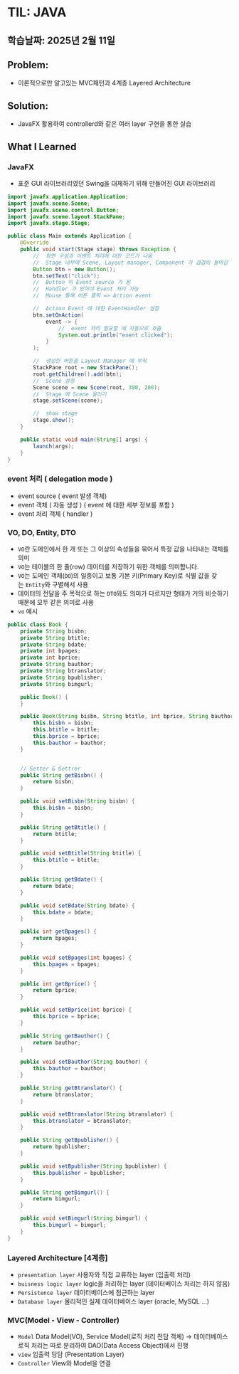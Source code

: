 # TIL: JAVA
## 학습날짜: 2025년 2월 11일

## Problem:
- 이론적으로만 알고있는 MVC패턴과 4계층 Layered Architecture

## Solution:
- JavaFX 활용하여 controllerd와 같은 여러 layer 구현을 통한 실습

## What I Learned

### JavaFX
- 표준 GUI 라이브러리였던 Swing을 대체하기 위해 만들어진 GUI 라이브러리
```java
import javafx.application.Application;
import javafx.scene.Scene;
import javafx.scene.control.Button;
import javafx.scene.layout.StackPane;
import javafx.stage.Stage;

public class Main extends Application {
    @Override
    public void start(Stage stage) throws Exception {
        //  화면 구성과 이벤트 처리에 대한 코드가 나옴
        //  Stage 내부에 Scene, Layout manager, Component 가 겹겹히 들어감
        Button btn = new Button();
        btn.setText("click");
        //  Button 이 Event source 가 됨
        //  Handler 가 있어야 Event 처리 가능
        //  Mouse 통해 버튼 클릭 => Action event

        //  Action Event 에 대한 EventHandler 설정
        btn.setOnAction(
            event -> {
                //  event 처리 필요할 때 자동으로 호출
                System.out.println("event clicked");
            }
        );

        //  생성한 버튼을 Layout Manager 에 부착
        StackPane root = new StackPane();
        root.getChildren().add(btn);
        //  Scene 설정
        Scene scene = new Scene(root, 300, 200);
        //  Stage 에 Scene 올리기
        stage.setScene(scene);

        //  show stage
        stage.show();
    }

    public static void main(String[] args) {
        launch(args);
    }
}
```

### event 처리 ( delegation mode )
- event source ( event 발생 객체)
- event 객체 ( 자동 생성 ) ( event 에 대한 세부 정보를 포함 )
- event 처리 객체 ( handler )

### VO, DO, Entity, DTO
- `VO`란 도메인에서 한 개 또는 그 이상의 속성들을 묶어서 특정 값을 나타내는 객체를 의미
- `VO`는 테이블의 한 줄(row) 데이터를 저장하기 위한 객체를 의미합니다.
- `VO`는 도메인 객체(`DO`)의 일종이고 보통 기본 키(Primary Key)로 식별 값을 갖는 `Entity`와 구별해서 사용
- 데이터의 전달을 주 목적으로 하는 `DTO`와도 의미가  다르지만 형태가 거의 비슷하기 때문에 모두 같은 의미로 사용
- `vo` 예시
```java
public class Book {
    private String bisbn;
    private String btitle;
    private String bdate;
    private int bpages;
    private int bprice;
    private String bauthor;
    private String btranslator;
    private String bpublisher;
    private String bimgurl;

    public Book() {
    }

    public Book(String bisbn, String btitle, int bprice, String bauthor) {
        this.bisbn = bisbn;
        this.btitle = btitle;
        this.bprice = bprice;
        this.bauthor = bauthor;
    }


    // Setter & Gettrer
    public String getBisbn() {
        return bisbn;
    }

    public void setBisbn(String bisbn) {
        this.bisbn = bisbn;
    }

    public String getBtitle() {
        return btitle;
    }

    public void setBtitle(String btitle) {
        this.btitle = btitle;
    }

    public String getBdate() {
        return bdate;
    }

    public void setBdate(String bdate) {
        this.bdate = bdate;
    }

    public int getBpages() {
        return bpages;
    }

    public void setBpages(int bpages) {
        this.bpages = bpages;
    }

    public int getBprice() {
        return bprice;
    }

    public void setBprice(int bprice) {
        this.bprice = bprice;
    }

    public String getBauthor() {
        return bauthor;
    }

    public void setBauthor(String bauthor) {
        this.bauthor = bauthor;
    }

    public String getBtranslator() {
        return btranslator;
    }

    public void setBtranslator(String btranslator) {
        this.btranslator = btranslator;
    }

    public String getBpublisher() {
        return bpublisher;
    }

    public void setBpublisher(String bpublisher) {
        this.bpublisher = bpublisher;
    }

    public String getBimgurl() {
        return bimgurl;
    }

    public void setBimgurl(String bimgurl) {
        this.bimgurl = bimgurl;
    }
}
```

### Layered Architecture [4계층]
- `presentation layer` 사용자와 직접 교류하는 layer (입출력 처리)
- `buisness logic layer` logic을 처리하는 layer (데이터베이스 처리는 하지 않음)
- `Persistence layer` 데이터베이스에 접근하는 layer
- `Database layer` 물리적인 실제 데이터베이스 layer (oracle, MySQL ...)

### MVC(Model - View - Controller)
- `Model` Data Model(VO), Service Model(로직 처리 전담 객체) -> 데이터베이스 로직 처리는 따로 분리하여 DAO(Data Access Object)에서 진행
- `view` 입출력 당담 (Presentation Layer)
- `Controller` View와 Model을 연결 
